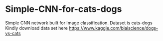 # Simple-CNN-for-cats-dogs
Simple CNN network built for Image classification. Dataset is cats-dogs
Kindly download data set here https://www.kaggle.com/biaiscience/dogs-vs-cats
